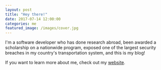 ```yaml
---
layout: post
title: "Hey there!"
date: 2017-07-14 12:00:00
categories: me
featured_image: /images/cover.jpg
---
```


I'm a software developer who has done research abroad, been awarded a scholarship on a nationwide program, exposed one of the largest security breaches in my country's transportation system, and this is my blog!

If you want to learn more about me, check out my [website](victor-ds.github.io).